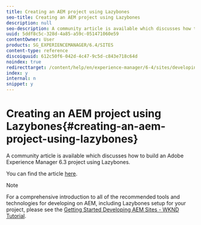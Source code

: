 ```yaml
---
title: Creating an AEM project using Lazybones
seo-title: Creating an AEM project using Lazybones
description: null
seo-description: A community article is available which discusses how to build an Adobe Experience Manager 6.3 project using Lazybones.
uuid: 5ddf8c5c-328d-4a85-a59c-051471060e59
contentOwner: User
products: SG_EXPERIENCEMANAGER/6.4/SITES
content-type: reference
discoiquuid: 612c50f6-042d-4c47-9c5d-c843e718c64d
noindex: true
redirecttarget: /content/help/en/experience-manager/6-4/sites/developing/using/getting-started
index: y
internal: n
snippet: y
---
```


# Creating an AEM project using Lazybones{#creating-an-aem-project-using-lazybones}

A community article is available which discusses how to build an Adobe Experience Manager 6.3 project using Lazybones.

You can find the article [here](/content/help/en/experience-manager/using/aem_lazybones).

>[!NOTE]
>
>For a comprehensive introduction to all of the recommended tools and technologies for developing on AEM, including Lazybones setup for your project, please see the [Getting Started Developing AEM Sites - WKND Tutorial](../../../sites/developing/using/getting-started.md).

